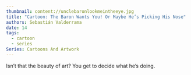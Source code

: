 ```yaml
---
thumbnail: content://unclebaronlookmeintheeye.jpg
title: "Cartoon: The Baron Wants You! Or Maybe He’s Picking His Nose"
authors: Sebastián Valderrama
date: 14
tags:
  - cartoon
  - series
Series: Cartoons And Artwork
---
```


Isn’t that the beauty of art? You get to decide what he’s doing.
